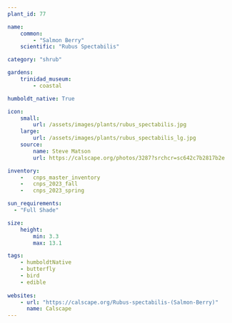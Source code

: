 ```yaml
---
plant_id: 77

name: 
    common: 
        - "Salmon Berry"   
    scientific: "Rubus Spectabilis" 

category: "shrub"

gardens:
    trinidad_museum:
        - coastal

humboldt_native: True

icon: 
    small: 
        url: /assets/images/plants/rubus_spectabilis.jpg
    large: 
        url: /assets/images/plants/rubus_spectabilis_lg.jpg
    source: 
        name: Steve Matson 
        url: https://calscape.org/photos/3287?srchcr=sc642c7b2817b2e

inventory: 
    -   cnps_master_inventory
    -   cnps_2023_fall
    -   cnps_2023_spring

sun_requirements:
  - "Full Shade"

size:
    height: 
        min: 3.3
        max: 13.1

tags:
    - humboldtNative
    - butterfly
    - bird
    - edible
 
websites: 
    - url: "https://calscape.org/Rubus-spectabilis-(Salmon-Berry)"
      name: Calscape
---
```


